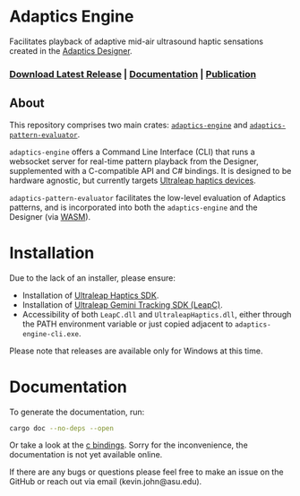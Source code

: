 # Adaptics Engine
Facilitates playback of adaptive mid-air ultrasound haptic sensations created in the [Adaptics Designer](https://github.com/AdaptiveHaptics/AdapticsDesigner).

### [Download Latest Release](https://github.com/AdaptiveHaptics/AdapticsEngine/releases/latest) | [Documentation](#documentation) | [Publication](https://github.com/AdaptiveHaptics/AdapticsDesigner?tab=readme-ov-file#publication)

## About
This repository comprises two main crates: [`adaptics-engine`](https://github.com/AdaptiveHaptics/AdapticsEngine/tree/main/adaptics-engine) and [`adaptics-pattern-evaluator`](https://github.com/AdaptiveHaptics/AdapticsEngine/tree/main/adaptics-pattern-evaluator).

`adaptics-engine` offers a Command Line Interface (CLI) that runs a websocket server for real-time pattern playback from the Designer, supplemented with a C-compatible API and C# bindings. It is designed to be hardware agnostic, but currently targets [Ultraleap haptics devices](https://www.ultraleap.com/datasheets/STRATOS_Explore_Development_Kit_datasheet.pdf).

`adaptics-pattern-evaluator` facilitates the low-level evaluation of Adaptics patterns, and is incorporated into both the `adaptics-engine` and the Designer (via [WASM](https://webassembly.org/)).

# Installation
Due to the lack of an installer, please ensure:
- Installation of [Ultraleap Haptics SDK](https://developer.ultrahaptics.com/).
- Installation of [Ultraleap Gemini Tracking SDK (LeapC)](https://developer.leapmotion.com/tracking-software-download/).
- Accessibility of both `LeapC.dll` and `UltraleapHaptics.dll`, either through the PATH environment variable or just copied adjacent to `adaptics-engine-cli.exe`.

Please note that releases are available only for Windows at this time.

# Documentation
To generate the documentation, run:
```bash
cargo doc --no-deps --open
```
Or take a look at the [c bindings](https://github.com/AdaptiveHaptics/AdapticsEngine/blob/main/adaptics-engine/bindings/c/adapticsengine.h). Sorry for the inconvenience, the documentation is not yet available online.

If there are any bugs or questions please feel free to make an issue on the GitHub or reach out via email (kevin.john‮&#64;‬asu&#46;edu).